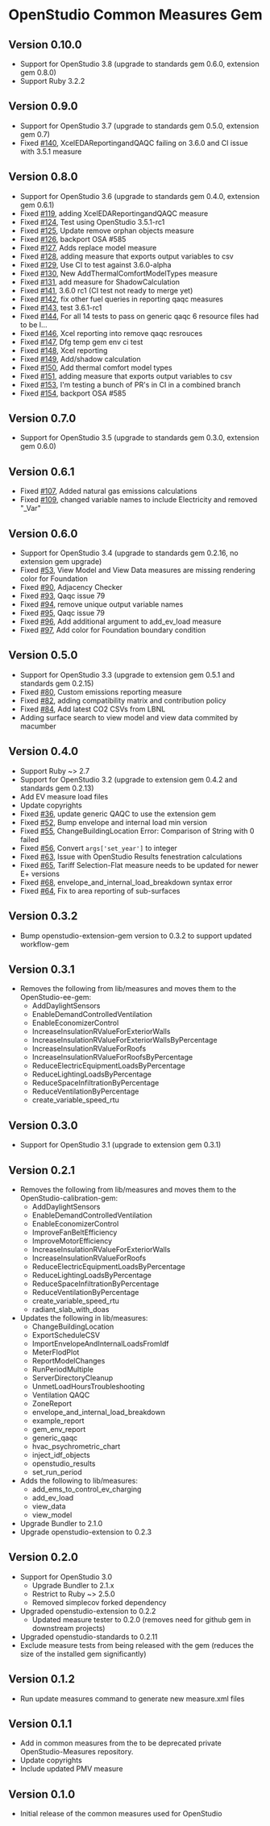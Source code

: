 # OpenStudio Common Measures Gem

## Version 0.10.0
- Support for OpenStudio 3.8 (upgrade to standards gem 0.6.0, extension gem 0.8.0)
- Support Ruby 3.2.2

## Version 0.9.0

- Support for OpenStudio 3.7 (upgrade to standards gem 0.5.0, extension gem 0.7)
- Fixed [#140]( https://github.com/NREL/openstudio-common-measures-gem/issues/140 ), XcelEDAReportingandQAQC failing on 3.6.0 and CI issue with 3.5.1 measure

## Version 0.8.0

- Support for OpenStudio 3.6 (upgrade to standards gem 0.4.0, extension gem 0.6.1)
- Fixed [#119]( https://github.com/NREL/openstudio-common-measures-gem/pull/119 ), adding XcelEDAReportingandQAQC measure
- Fixed [#124]( https://github.com/NREL/openstudio-common-measures-gem/pull/124 ), Test using OpenStudio 3.5.1-rc1
- Fixed [#125]( https://github.com/NREL/openstudio-common-measures-gem/pull/125 ), Update remove orphan objects measure
- Fixed [#126]( https://github.com/NREL/openstudio-common-measures-gem/pull/126 ), backport OSA #585
- Fixed [#127]( https://github.com/NREL/openstudio-common-measures-gem/pull/127 ), Adds replace model measure
- Fixed [#128]( https://github.com/NREL/openstudio-common-measures-gem/pull/128 ), adding measure that exports output variables to csv
- Fixed [#129]( https://github.com/NREL/openstudio-common-measures-gem/pull/129 ), Use CI to test against 3.6.0-alpha
- Fixed [#130]( https://github.com/NREL/openstudio-common-measures-gem/pull/130 ), New AddThermalComfortModelTypes measure
- Fixed [#131]( https://github.com/NREL/openstudio-common-measures-gem/pull/131 ), add measure for ShadowCalculation
- Fixed [#141]( https://github.com/NREL/openstudio-common-measures-gem/pull/141 ), 3.6.0 rc1 (CI test not ready to merge yet)
- Fixed [#142]( https://github.com/NREL/openstudio-common-measures-gem/pull/142 ), fix other fuel queries in reporting qaqc measures
- Fixed [#143]( https://github.com/NREL/openstudio-common-measures-gem/pull/143 ), test 3.6.1-rc1
- Fixed [#144]( https://github.com/NREL/openstudio-common-measures-gem/pull/144 ), For all 14 tests to pass on generic qaqc 6 resource files had to be l…
- Fixed [#146]( https://github.com/NREL/openstudio-common-measures-gem/pull/146 ), Xcel reporting into remove qaqc resrouces
- Fixed [#147]( https://github.com/NREL/openstudio-common-measures-gem/pull/147 ), Dfg temp gem env ci test
- Fixed [#148]( https://github.com/NREL/openstudio-common-measures-gem/pull/148 ), Xcel reporting
- Fixed [#149]( https://github.com/NREL/openstudio-common-measures-gem/pull/149 ), Add/shadow calculation
- Fixed [#150]( https://github.com/NREL/openstudio-common-measures-gem/pull/150 ), Add thermal comfort model types
- Fixed [#151]( https://github.com/NREL/openstudio-common-measures-gem/pull/151 ), adding measure that exports output variables to csv
- Fixed [#153]( https://github.com/NREL/openstudio-common-measures-gem/pull/153 ), I'm testing a bunch of PR's in CI in a combined branch
- Fixed [#154]( https://github.com/NREL/openstudio-common-measures-gem/pull/154 ), backport OSA #585

## Version 0.7.0

- Support for OpenStudio 3.5 (upgrade to standards gem 0.3.0, extension gem 0.6.0)

## Version 0.6.1

- Fixed [#107]( https://github.com/NREL/openstudio-common-measures-gem/pull/107 ), Added natural gas emissions calculations
- Fixed [#109]( https://github.com/NREL/openstudio-common-measures-gem/pull/109 ), changed variable names to include Electricity and removed "_Var"

## Version 0.6.0

* Support for OpenStudio 3.4 (upgrade to standards gem 0.2.16, no extension gem upgrade)
* Fixed [#53]( https://github.com/NREL/openstudio-common-measures-gem/issues/53 ), View Model and View Data measures are missing rendering color for Foundation
* Fixed [#90]( https://github.com/NREL/openstudio-common-measures-gem/pull/90 ), Adjacency Checker
* Fixed [#93]( https://github.com/NREL/openstudio-common-measures-gem/pull/93 ), Qaqc issue 79
* Fixed [#94]( https://github.com/NREL/openstudio-common-measures-gem/pull/94 ), remove unique output variable names
* Fixed [#95]( https://github.com/NREL/openstudio-common-measures-gem/pull/95 ), Qaqc issue 79
* Fixed [#96]( https://github.com/NREL/openstudio-common-measures-gem/pull/96 ), Add additional argument to add_ev_load measure
* Fixed [#97]( https://github.com/NREL/openstudio-common-measures-gem/pull/97 ), Add color for Foundation boundary condition

## Version 0.5.0

* Support for OpenStudio 3.3 (upgrade to extension gem 0.5.1 and standards gem 0.2.15)
* Fixed [#80]( https://github.com/NREL/openstudio-common-measures-gem/pull/80 ), Custom emissions reporting measure
* Fixed [#82]( https://github.com/NREL/openstudio-common-measures-gem/pull/82 ), adding compatibility matrix and contribution policy
* Fixed [#84]( https://github.com/NREL/openstudio-common-measures-gem/pull/84 ), Add latest CO2 CSVs from LBNL
* Adding surface search to view model and view data commited by macumber

## Version 0.4.0

* Support Ruby ~> 2.7
* Support for OpenStudio 3.2 (upgrade to extension gem 0.4.2 and standards gem 0.2.13)
* Add EV measure load files
* Update copyrights
* Fixed [#36]( https://github.com/NREL/openstudio-common-measures-gem/issues/36 ), update generic QAQC to use the extension gem
* Fixed [#52]( https://github.com/NREL/openstudio-common-measures-gem/issues/52 ), Bump envelope and internal load min version
* Fixed [#55]( https://github.com/NREL/openstudio-common-measures-gem/issues/55 ), ChangeBuildingLocation Error: Comparison of String with 0 failed 
* Fixed [#56]( https://github.com/NREL/openstudio-common-measures-gem/pull/56 ), Convert `args['set_year']` to integer
* Fixed [#63]( https://github.com/NREL/openstudio-common-measures-gem/issues/63 ), Issue with OpenStudio Results fenestration calculations
* Fixed [#65]( https://github.com/NREL/openstudio-common-measures-gem/issues/65 ), Tariff Selection-Flat measure needs to be updated for newer E+ versions
* Fixed [#68]( https://github.com/NREL/openstudio-common-measures-gem/issues/68 ), envelope_and_internal_load_breakdown syntax error
* Fixed [#64]( https://github.com/NREL/openstudio-common-measures-gem/pull/64 ), Fix to area reporting of sub-surfaces

## Version 0.3.2

* Bump openstudio-extension-gem version to 0.3.2 to support updated workflow-gem

## Version 0.3.1

* Removes the following from lib/measures and moves them to the OpenStudio-ee-gem:
    * AddDaylightSensors
    * EnableDemandControlledVentilation
    * EnableEconomizerControl
    * IncreaseInsulationRValueForExteriorWalls
    * IncreaseInsulationRValueForExteriorWallsByPercentage
    * IncreaseInsulationRValueForRoofs
    * IncreaseInsulationRValueForRoofsByPercentage
    * ReduceElectricEquipmentLoadsByPercentage
    * ReduceLightingLoadsByPercentage
    * ReduceSpaceInfiltrationByPercentage
    * ReduceVentilationByPercentage
    * create_variable_speed_rtu

## Version 0.3.0

* Support for OpenStudio 3.1 (upgrade to extension gem 0.3.1)

## Version 0.2.1

* Removes the following from lib/measures and moves them to the OpenStudio-calibration-gem:
    * AddDaylightSensors
    * EnableDemandControlledVentilation
    * EnableEconomizerControl
    * ImproveFanBeltEfficiency
    * ImproveMotorEfficiency
    * IncreaseInsulationRValueForExteriorWalls
    * IncreaseInsulationRValueForRoofs
    * ReduceElectricEquipmentLoadsByPercentage
    * ReduceLightingLoadsByPercentage
    * ReduceSpaceInfiltrationByPercentage
    * ReduceVentilationByPercentage
    * create_variable_speed_rtu
    * radiant_slab_with_doas
* Updates the following in lib/measures:
    * ChangeBuildingLocation
    * ExportScheduleCSV
    * ImportEnvelopeAndInternalLoadsFromIdf
    * MeterFlodPlot
    * ReportModelChanges
    * RunPeriodMultiple
    * ServerDirectoryCleanup
    * UnmetLoadHoursTroubleshooting
    * Ventilation QAQC
    * ZoneReport
    * envelope_and_internal_load_breakdown
    * example_report
    * gem_env_report
    * generic_qaqc
    * hvac_psychrometric_chart
    * inject_idf_objects
    * openstudio_results
    * set_run_period
* Adds the following to lib/measures:
    * add_ems_to_control_ev_charging
    * add_ev_load
    * view_data
    * view_model
* Upgrade Bundler to 2.1.0
* Upgrade openstudio-extension to 0.2.3

## Version 0.2.0

* Support for OpenStudio 3.0
    * Upgrade Bundler to 2.1.x
    * Restrict to Ruby ~> 2.5.0   
    * Removed simplecov forked dependency 
* Upgraded openstudio-extension to 0.2.2
    * Updated measure tester to 0.2.0 (removes need for github gem in downstream projects)
* Upgraded openstudio-standards to 0.2.11
* Exclude measure tests from being released with the gem (reduces the size of the installed gem significantly)

## Version 0.1.2

* Run update measures command to generate new measure.xml files
 
## Version 0.1.1

* Add in common measures from the to be deprecated private OpenStudio-Measures repository. 
* Update copyrights
* Include updated PMV measure

## Version 0.1.0 

* Initial release of the common measures used for OpenStudio

